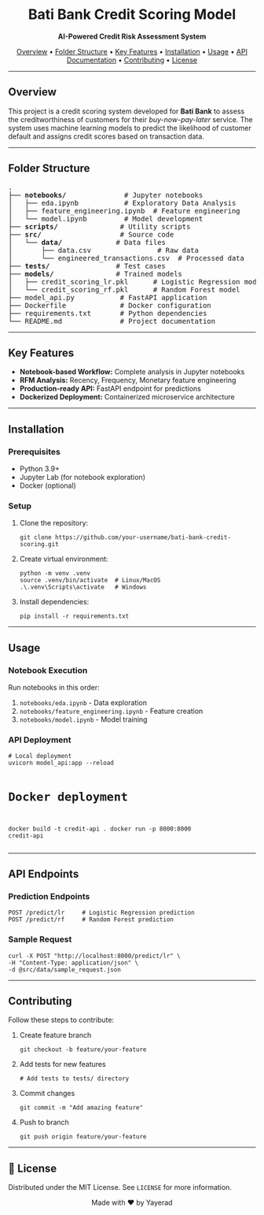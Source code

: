 <h1 align="center">Bati Bank Credit Scoring Model</h1>

<p align="center">
  <strong>AI-Powered Credit Risk Assessment System</strong>
</p>

<p align="center">
  <a href="#overview">Overview</a> •
  <a href="#folder-structure">Folder Structure</a> •
  <a href="#key-features">Key Features</a> •
  <a href="#installation">Installation</a> •
  <a href="#usage">Usage</a> •
  <a href="#api-documentation">API Documentation</a> •
  <a href="#contributing">Contributing</a> •
  <a href="#license">License</a>
</p>

---

<h2 id="overview"> Overview</h2>

<p>
  This project is a credit scoring system developed for <strong>Bati Bank</strong> to assess the creditworthiness of customers for their <em>buy-now-pay-later</em> service. The system uses machine learning models to predict the likelihood of customer default and assigns credit scores based on transaction data.
</p>

---

<h2 id="folder-structure"> Folder Structure</h2>

<pre>
.
├── <strong>notebooks/</strong>              # Jupyter notebooks
│   ├── eda.ipynb           # Exploratory Data Analysis
│   ├── feature_engineering.ipynb  # Feature engineering
│   └── model.ipynb         # Model development
├── <strong>scripts/</strong>               # Utility scripts
├── <strong>src/</strong>                   # Source code
│   └── <strong>data/</strong>             # Data files
│       ├── data.csv                # Raw data
│       └── engineered_transactions.csv  # Processed data
├── <strong>tests/</strong>                # Test cases
├── <strong>models/</strong>               # Trained models
│   ├── credit_scoring_lr.pkl      # Logistic Regression model
│   └── credit_scoring_rf.pkl      # Random Forest model
├── model_api.py           # FastAPI application
├── Dockerfile             # Docker configuration
├── requirements.txt       # Python dependencies
└── README.md              # Project documentation
</pre>

---

<h2 id="key-features"> Key Features</h2>

<ul>
  <li><strong>Notebook-based Workflow:</strong> Complete analysis in Jupyter notebooks</li>
  <li><strong>RFM Analysis:</strong> Recency, Frequency, Monetary feature engineering</li>
  <li><strong>Production-ready API:</strong> FastAPI endpoint for predictions</li>
  <li><strong>Dockerized Deployment:</strong> Containerized microservice architecture</li>
</ul>

---

<h2 id="installation"> Installation</h2>

<h3>Prerequisites</h3>
<ul>
  <li>Python 3.9+</li>
  <li>Jupyter Lab (for notebook exploration)</li>
  <li>Docker (optional)</li>
</ul>

<h3>Setup</h3>

<ol>
  <li>Clone the repository:</li>
  <pre><code>git clone https://github.com/your-username/bati-bank-credit-scoring.git</code></pre>
  
  <li>Create virtual environment:</li>
  <pre><code>python -m venv .venv
source .venv/bin/activate  # Linux/MacOS
.\.venv\Scripts\activate   # Windows</code></pre>
  
  <li>Install dependencies:</li>
  <pre><code>pip install -r requirements.txt</code></pre>
</ol>

---

<h2 id="usage"> Usage</h2>

<h3>Notebook Execution</h3>
<p>Run notebooks in this order:</p>
<ol>
  <li><code>notebooks/eda.ipynb</code> - Data exploration</li>
  <li><code>notebooks/feature_engineering.ipynb</code> - Feature creation</li>
  <li><code>notebooks/model.ipynb</code> - Model training</li>
</ol>

<h3>API Deployment</h3>
<pre><code># Local deployment
uvicorn model_api:app --reload

# Docker deployment
docker build -t credit-api .
docker run -p 8000:8000 credit-api</code></pre>

---

<h2 id="api-documentation">API Endpoints</h2>

<h3>Prediction Endpoints</h3>
<pre><code>POST /predict/lr     # Logistic Regression prediction
POST /predict/rf     # Random Forest prediction</code></pre>

<h3>Sample Request</h3>
<pre><code>curl -X POST "http://localhost:8000/predict/lr" \
-H "Content-Type: application/json" \
-d @src/data/sample_request.json</code></pre>

---

<h2 id="contributing"> Contributing</h2>

<p>Follow these steps to contribute:</p>
<ol>
  <li>Create feature branch</li>
  <pre><code>git checkout -b feature/your-feature</code></pre>
  
  <li>Add tests for new features</li>
  <pre><code># Add tests to tests/ directory</code></pre>
  
  <li>Commit changes</li>
  <pre><code>git commit -m "Add amazing feature"</code></pre>
  
  <li>Push to branch</li>
  <pre><code>git push origin feature/your-feature</code></pre>
</ol>

---

<h2 id="license">📜 License</h2>

<p>
  Distributed under the MIT License. See <code>LICENSE</code> for more information.
</p>

<p align="center">
  Made with ❤️ by Yayerad 
</p>
